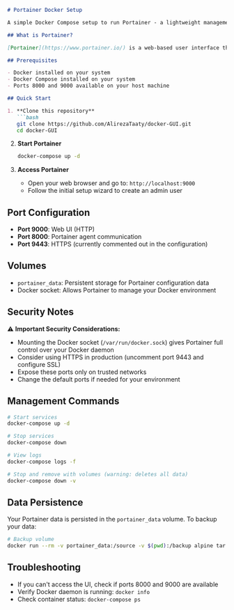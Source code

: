 ```markdown
# Portainer Docker Setup

A simple Docker Compose setup to run Portainer - a lightweight management UI for Docker environments.

## What is Portainer?

[Portainer](https://www.portainer.io/) is a web-based user interface that allows you to easily manage your Docker hosts, containers, images, volumes, and networks.

## Prerequisites

- Docker installed on your system
- Docker Compose installed on your system
- Ports 8000 and 9000 available on your host machine

## Quick Start

1. **Clone this repository**
   ```bash
   git clone https://github.com/AlirezaTaaty/docker-GUI.git
   cd docker-GUI
   ```

2. **Start Portainer**
   ```bash
   docker-compose up -d
   ```

3. **Access Portainer**
   - Open your web browser and go to: `http://localhost:9000`
   - Follow the initial setup wizard to create an admin user

## Port Configuration

- **Port 9000**: Web UI (HTTP)
- **Port 8000**: Portainer agent communication
- **Port 9443**: HTTPS (currently commented out in the configuration)

## Volumes

- `portainer_data`: Persistent storage for Portainer configuration data
- Docker socket: Allows Portainer to manage your Docker environment

## Security Notes

⚠️ **Important Security Considerations:**

- Mounting the Docker socket (`/var/run/docker.sock`) gives Portainer full control over your Docker daemon
- Consider using HTTPS in production (uncomment port 9443 and configure SSL)
- Expose these ports only on trusted networks
- Change the default ports if needed for your environment

## Management Commands

```bash
# Start services
docker-compose up -d

# Stop services
docker-compose down

# View logs
docker-compose logs -f

# Stop and remove with volumes (warning: deletes all data)
docker-compose down -v
```

## Data Persistence

Your Portainer data is persisted in the `portainer_data` volume. To backup your data:

```bash
# Backup volume
docker run --rm -v portainer_data:/source -v $(pwd):/backup alpine tar czf /backup/portainer_backup.tar.gz -C /source ./
```

## Troubleshooting

- If you can't access the UI, check if ports 8000 and 9000 are available
- Verify Docker daemon is running: `docker info`
- Check container status: `docker-compose ps`
